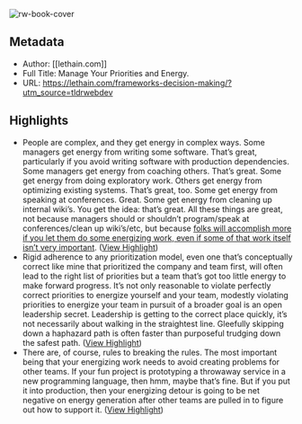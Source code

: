 ![rw-book-cover](https://lethain.com/static/author.png)

## Metadata
- Author: [[lethain.com]]
- Full Title: Manage Your Priorities and Energy.
- URL: https://lethain.com/frameworks-decision-making/?utm_source=tldrwebdev

## Highlights
- People are complex, and they get energy in complex ways. Some managers get energy from writing some software. That’s great, particularly if you avoid writing software with production dependencies. Some managers get energy from coaching others. That’s great. Some get energy from doing exploratory work. Others get energy from optimizing existing systems. That’s great, too. Some get energy from speaking at conferences. Great. Some get energy from cleaning up internal wiki’s. You get the idea: that’s great. All these things are great, not because managers should or shouldn’t program/speak at conferences/clean up wiki’s/etc, but because [folks will accomplish more if you let them do some energizing work, even if some of that work itself isn’t very important](https://lethain.com/time-and-energy/). ([View Highlight](https://read.readwise.io/read/01h7hzw7fjf6mv1e0zt1afarqw))
- Rigid adherence to any prioritization model, even one that’s conceptually correct like mine that prioritized the company and team first, will often lead to the right list of priorities but a team that’s got too little energy to make forward progress. It’s not only reasonable to violate perfectly correct priorities to energize yourself and your team, modestly violating priorities to energize your team in pursuit of a broader goal is an open leadership secret. Leadership is getting to the correct place quickly, it’s not necessarily about walking in the straightest line. Gleefully skipping down a haphazard path is often faster than purposeful trudging down the safest path. ([View Highlight](https://read.readwise.io/read/01h7j011nd89mspdh3dbjgbefm))
- There are, of course, rules to breaking the rules. The most important being that your energizing work needs to avoid creating problems for other teams. If your fun project is prototyping a throwaway service in a new programming language, then hmm, maybe that’s fine. But if you put it into production, then your energizing detour is going to be net negative on energy generation after other teams are pulled in to figure out how to support it. ([View Highlight](https://read.readwise.io/read/01h7j013mr921zxyf7kq70z3vz))
